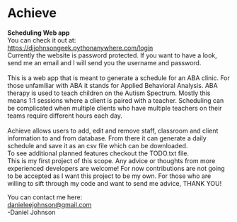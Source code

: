 # Achieve
<b>Scheduling Web app</b><br/>
You can check it out at:<br/>
https://djjohnsongeek.pythonanywhere.com/login<br/>
Currently the website is password protected.
If you want to have a look, send me an email and I will send you the username and password.<br/><br/>
This is a web app that is meant to generate a schedule for an ABA clinic. For those unfamiliar with ABA it stands for Applied Behavioral Analysis. ABA therapy is used to teach children on the Autism Spectrum. Mostly this means 1:1 sessions where a client is paired with a teacher. Scheduling can be complicated when multiple clients who have multiple teachers on their teams require different hours each day.<br/>
<br/>
Achieve allows users to add, edit and remove staff, classroom and client information to and from database. From there it can generate a daily schedule and save it as an csv file which can be downloaded.<br/>
To see additional planned features checkout the TODO.txt file.
<br/>
This is my first project of this scope. Any advice or thoughts from more experienced developers are welcome! For now contributions are not going to be accepted as I want this project to be my own. For those who are willing to sift through my code and want to send me advice, THANK YOU!

You can contact me here:<br/> danieleejohnson@gmail.com<br/>
-Daniel Johnson
